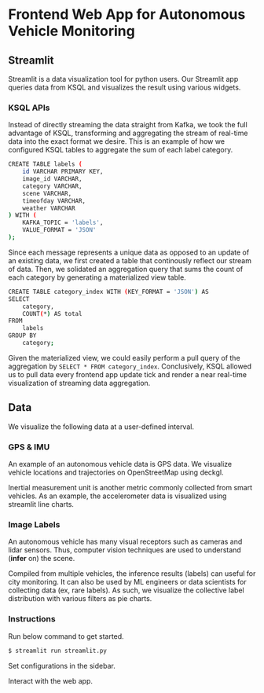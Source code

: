 # Frontend Web App for Autonomous Vehicle Monitoring

## Streamlit

Streamlit is a data visualization tool for python users.
Our Streamlit app queries data from KSQL and visualizes the result using various widgets.

### KSQL APIs

Instead of directly streaming the data straight from Kafka, we took the full advantage of KSQL, transforming and aggregating the stream of real-time data into the exact format we desire. This is an example of how we configured KSQL tables to aggregate the sum of each label category.
```bash
CREATE TABLE labels (
    id VARCHAR PRIMARY KEY,
    image_id VARCHAR,
    category VARCHAR,
    scene VARCHAR,
    timeofday VARCHAR,
    weather VARCHAR
) WITH (
    KAFKA_TOPIC = 'labels',
    VALUE_FORMAT = 'JSON'
);
```
Since each message represents a unique data as opposed to an update of an existing data, we first created a table that continously reflect our stream of data. Then, we solidated an aggregation query that sums the count of each category by generating a materialized view table.
```bash
CREATE TABLE category_index WITH (KEY_FORMAT = 'JSON') AS
SELECT
    category,
    COUNT(*) AS total
FROM
    labels
GROUP BY
    category;
```
Given the materialized view, we could easily perform a pull query of the aggregation by `SELECT * FROM category_index`. Conclusively, KSQL allowed us to pull data every frontend app update tick and render a near real-time visualization of streaming data aggregation.

## Data

We visualize the following data at a user-defined interval.

### GPS & IMU

An example of an autonomous vehicle data is GPS data.
We visualize vehicle locations and trajectories on OpenStreetMap using deckgl.

Inertial measurement unit is another metric commonly collected from smart vehicles.
As an example, the accelerometer data is visualized using streamlit line charts.

### Image Labels

An autonomous vehicle has many visual receptors such as cameras and lidar sensors.
Thus, computer vision techniques are used to understand (**infer** on) the scene.

Compiled from multiple vehicles, the inference results (labels) can useful for city monitoring.
It can also be used by ML engineers or data scientists for collecting data (ex, rare labels).
As such, we visualize the collective label distribution with various filters as pie charts.

### Instructions

Run below command to get started.

```bash
$ streamlit run streamlit.py
```

Set configurations in the sidebar.


Interact with the web app.

